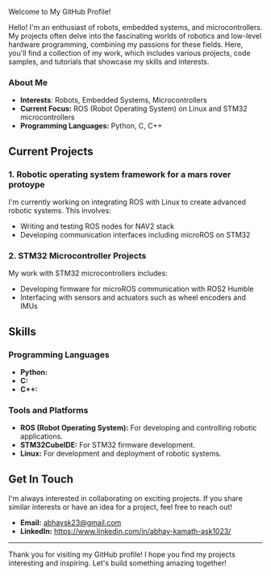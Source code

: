 Welcome to My GitHub Profile!

Hello! I'm an enthusiast of robots, embedded systems, and microcontrollers. My projects often delve into the fascinating worlds of robotics and low-level hardware programming, combining my passions for these fields. Here, you'll find a collection of my work, which includes various projects, code samples, and tutorials that showcase my skills and interests.

### About Me

- **Interests**: Robots, Embedded Systems, Microcontrollers
- **Current Focus:** ROS (Robot Operating System) on Linux and STM32 microcontrollers
- **Programming Languages:** Python, C, C++

## Current Projects

### 1. Robotic operating system framework for a mars rover protoype
I'm currently working on integrating ROS with Linux to create advanced robotic systems. This involves:
- Writing and testing ROS nodes for NAV2 stack
- Developing communication interfaces including microROS on STM32


### 2. STM32 Microcontroller Projects
My work with STM32 microcontrollers includes:
- Developing firmware for microROS communication with ROS2 Humble
- Interfacing with sensors and actuators such as wheel encoders and IMUs


## Skills

### Programming Languages
- **Python:** 
- **C:** 
- **C++:** 

### Tools and Platforms
- **ROS (Robot Operating System):** For developing and controlling robotic applications.
- **STM32CubeIDE:** For STM32 firmware development.
- **Linux:** For development and deployment of robotic systems.

## Get In Touch

I'm always interested in collaborating on exciting projects. If you share similar interests or have an idea for a project, feel free to reach out!

- **Email:** abhaysk23@gmail.com
- **LinkedIn:** https://www.linkedin.com/in/abhay-kamath-ask1023/

---

Thank you for visiting my GitHub profile! I hope you find my projects interesting and inspiring. Let's build something amazing together!
<!---
KamathAbhaySunil/KamathAbhaySunil is a ✨ special ✨ repository because its `README.md` (this file) appears on your GitHub profile.
You can click the Preview link to take a look at your changes.
--->
